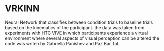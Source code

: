 # VRKINN
Neural Network that classifies between condition trials to baseline trials based on the kinematics of the participant.
the data was taken from experiments with HTC VIVE  in which participants experience a virtual environment where several aspects of visual perception can be altered
the code was writen by Gabriella Panishev and Paz Bar Tal.
